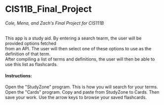 # CIS11B_Final_Project
###### Cole, Mena, and Zach's Final Project for CIS111B    
 This app is a study aid. By entering a search tearm, the user will be provided options fetched    
 from an API. The user will then select one of these options to use as the definition of that term.    
 After compiling a list of terms and definitions, the user will then be able to use this list as flashcards.    
 #### Instructions:    
 Open the "StudyZone" program. This is how you will search for your terms.    
 Open the "Cards" program.
 Copy and paste from StudyZone to Cards. Then save your work.
 Use the arrow keys to browse your saved flashcards.